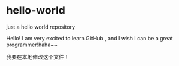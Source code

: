 # hello-world
just a hello world repository

Hello! I am very excited to learn GitHub , and I wish I can be a great programmer!haha~~

我要在本地修改这个文件！